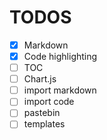 # TODOS

- [X] Markdown
- [X] Code highlighting
- [ ] TOC
- [ ] Chart.js
- [ ] import markdown
- [ ] import code
- [ ] pastebin
- [ ] templates
